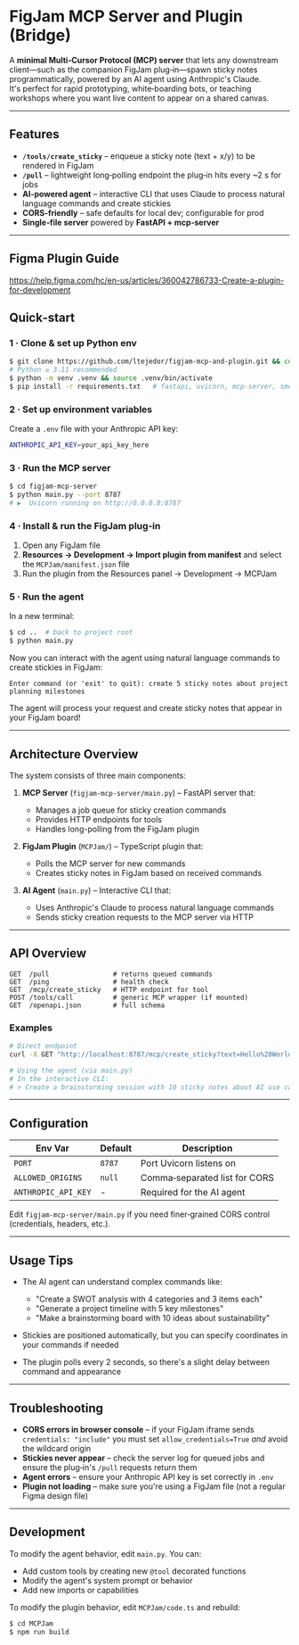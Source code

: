 # FigJam MCP Server and Plugin (Bridge)

A **minimal Multi‑Cursor Protocol (MCP) server** that lets any downstream client—such as the companion FigJam plug‑in—spawn sticky notes programmatically, powered by an AI agent using Anthropic's Claude.  
It's perfect for rapid prototyping, white‑boarding bots, or teaching workshops where you want live content to appear on a shared canvas.

---

## Features

* **`/tools/create_sticky`** – enqueue a sticky note (text + x/y) to be rendered in FigJam
* **`/pull`** – lightweight long‑polling endpoint the plug‑in hits every ~2 s for jobs
* **AI-powered agent** – interactive CLI that uses Claude to process natural language commands and create stickies
* **CORS‑friendly** – safe defaults for local dev; configurable for prod
* **Single‑file server** powered by **FastAPI + mcp‑server**

---

## Figma Plugin Guide
https://help.figma.com/hc/en-us/articles/360042786733-Create-a-plugin-for-development

## Quick‑start

### 1 · Clone & set up Python env
```bash
$ git clone https://github.com/ltejedor/figjam-mcp-and-plugin.git && cd figjam-mcp-and-plugin
# Python ≥ 3.11 recommended
$ python -m venv .venv && source .venv/bin/activate
$ pip install -r requirements.txt   # fastapi, uvicorn, mcp‑server, smolagents, etc.
```

### 2 · Set up environment variables
Create a `.env` file with your Anthropic API key:
```bash
ANTHROPIC_API_KEY=your_api_key_here
```

### 3 · Run the MCP server
```bash
$ cd figjam-mcp-server
$ python main.py --port 8787
# ▶  Uvicorn running on http://0.0.0.0:8787
```

### 4 · Install & run the FigJam plug‑in
1. Open any FigJam file
2. **Resources → Development → Import plugin from manifest** and select the `MCPJam/manifest.json` file
3. Run the plugin from the Resources panel → Development → MCPJam

### 5 · Run the agent
In a new terminal:
```bash
$ cd ..  # back to project root
$ python main.py
```

Now you can interact with the agent using natural language commands to create stickies in FigJam:
```
Enter command (or 'exit' to quit): create 5 sticky notes about project planning milestones
```

The agent will process your request and create sticky notes that appear in your FigJam board!

---

## Architecture Overview

The system consists of three main components:

1. **MCP Server** (`figjam-mcp-server/main.py`) – FastAPI server that:
   - Manages a job queue for sticky creation commands
   - Provides HTTP endpoints for tools
   - Handles long-polling from the FigJam plugin

2. **FigJam Plugin** (`MCPJam/`) – TypeScript plugin that:
   - Polls the MCP server for new commands
   - Creates sticky notes in FigJam based on received commands

3. **AI Agent** (`main.py`) – Interactive CLI that:
   - Uses Anthropic's Claude to process natural language commands
   - Sends sticky creation requests to the MCP server via HTTP

---

## API Overview

```text
GET  /pull                # returns queued commands
GET  /ping                # health check
GET  /mcp/create_sticky   # HTTP endpoint for tool
POST /tools/call          # generic MCP wrapper (if mounted)
GET  /openapi.json        # full schema
```

### Examples

```bash
# Direct endpoint
curl -X GET "http://localhost:8787/mcp/create_sticky?text=Hello%20World&x=100&y=100"

# Using the agent (via main.py)
# In the interactive CLI:
# > Create a brainstorming session with 10 sticky notes about AI use cases
```

---

## Configuration

| Env Var | Default | Description |
|---------|---------|-------------|
| `PORT`  | `8787`  | Port Uvicorn listens on |
| `ALLOWED_ORIGINS` | `null` | Comma‑separated list for CORS |
| `ANTHROPIC_API_KEY` | - | Required for the AI agent |

Edit `figjam-mcp-server/main.py` if you need finer‑grained CORS control (credentials, headers, etc.).

---

## Usage Tips

* The AI agent can understand complex commands like:
  - "Create a SWOT analysis with 4 categories and 3 items each"
  - "Generate a project timeline with 5 key milestones"
  - "Make a brainstorming board with 10 ideas about sustainability"

* Stickies are positioned automatically, but you can specify coordinates in your commands if needed

* The plugin polls every 2 seconds, so there's a slight delay between command and appearance

---

## Troubleshooting

* **CORS errors in browser console** – if your FigJam iframe sends `credentials: "include"` you must set `allow_credentials=True` *and* avoid the wildcard origin
* **Stickies never appear** – check the server log for queued jobs and ensure the plug‑in's `/pull` requests return them
* **Agent errors** – ensure your Anthropic API key is set correctly in `.env`
* **Plugin not loading** – make sure you're using a FigJam file (not a regular Figma design file)

---

## Development

To modify the agent behavior, edit `main.py`. You can:
- Add custom tools by creating new `@tool` decorated functions
- Modify the agent's system prompt or behavior
- Add new imports or capabilities

To modify the plugin behavior, edit `MCPJam/code.ts` and rebuild:
```bash
$ cd MCPJam
$ npm run build
```
